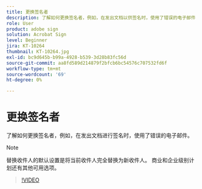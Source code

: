 ```yaml
---
title: 更换签名者
description: 了解如何更换签名者，例如，在发出文档以供签名时，使用了错误的电子邮件
role: User
product: adobe sign
solution: Acrobat Sign
level: Beginner
jira: KT-10264
thumbnail: KT-10264.jpg
exl-id: bc9d645b-b99a-4928-b539-3d28b83fc56d
source-git-commit: aa8fd589d214879f2bfcb6bc54576c707532fd6f
workflow-type: tm+mt
source-wordcount: '69'
ht-degree: 0%

---
```


# 更换签名者

了解如何更换签名者，例如，在发出文档进行签名时，使用了错误的电子邮件。

>[!NOTE]
>
>替换收件人的默认设置是将当前收件人完全替换为新收件人。 商业和企业级别计划还有其他可用选项。

>[!VIDEO](https://video.tv.adobe.com/v/342340?quality=12&learn=on&hidetitle=true)
